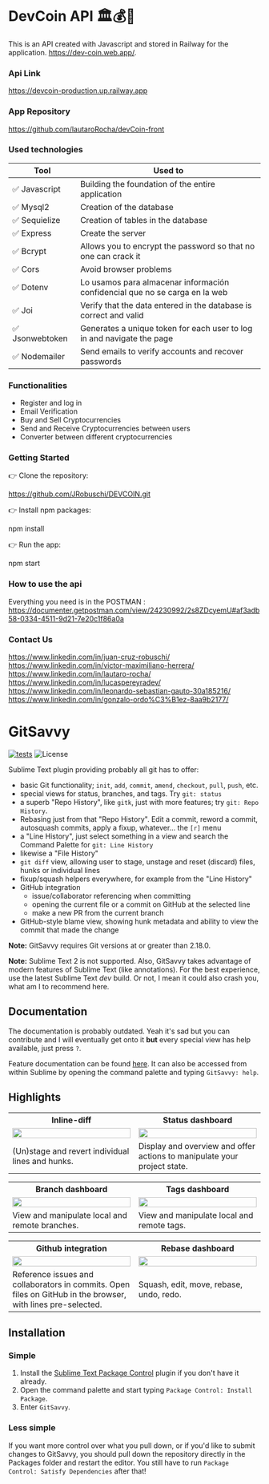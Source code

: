 # DevCoin API 🏛️💰💱

This is an API created with Javascript and stored in Railway for the application. https://dev-coin.web.app/.

### Api Link

https://devcoin-production.up.railway.app

### App Repository

https://github.com/lautaroRocha/devCoin-front

### Used technologies

| Tool            | Used to                                                                     |
| --------------- | --------------------------------------------------------------------------- |
| ✅ Javascript   | Building the foundation of the entire application                           |
| ✅ Mysql2       | Creation of the database                                                    |
| ✅ Sequielize   | Creation of tables in the database                                          |
| ✅ Express      | Create the server                                                           |
| ✅ Bcrypt       | Allows you to encrypt the password so that no one can crack it              |
| ✅ Cors         | Avoid browser problems                                                      |
| ✅ Dotenv       | Lo usamos para almacenar información confidencial que no se carga en la web |
| ✅ Joi          | Verify that the data entered in the database is correct and valid           |
| ✅ Jsonwebtoken | Generates a unique token for each user to log in and navigate the page      |
| ✅ Nodemailer   | Send emails to verify accounts and recover passwords                        |

### Functionalities

- Register and log in
- Email Verification
- Buy and Sell Cryptocurrencies
- Send and Receive Cryptocurrencies between users
- Converter between different cryptocurrencies

### Getting Started

👉 Clone the repository:

https://github.com/JRobuschi/DEVCOIN.git

👉 Install npm packages:

npm install

👉 Run the app:

npm start

### How to use the api

Everything you need is in the POSTMAN :
https://documenter.getpostman.com/view/24230992/2s8ZDcyemU#af3adb58-0334-4511-9d21-7e20c1f86a0a

### Contact Us

https://www.linkedin.com/in/juan-cruz-robuschi/ <br>
https://www.linkedin.com/in/victor-maximiliano-herrera/ <br>
https://www.linkedin.com/in/lautaro-rocha/ <br>
https://www.linkedin.com/in/lucaspereyradev/ <br>
https://www.linkedin.com/in/leonardo-sebastian-gauto-30a185216/ <br>
https://www.linkedin.com/in/gonzalo-ordo%C3%B1ez-8aa9b2177/ <br>

# GitSavvy

[![tests](https://github.com/timbrel/GitSavvy/actions/workflows/lint.yml/badge.svg)](https://github.com/timbrel/GitSavvy/actions/workflows/lint.yml)
![License](https://camo.githubusercontent.com/890acbdcb87868b382af9a4b1fac507b9659d9bf/68747470733a2f2f696d672e736869656c64732e696f2f62616467652f6c6963656e73652d4d49542d626c75652e737667)

Sublime Text plugin providing probably all git has to offer:

- basic Git functionality; `init`, `add`, `commit`, `amend`, `checkout`, `pull`, `push`, etc.
- special views for status, branches, and tags. Try `git: status`
- a superb "Repo History", like `gitk`, just with more features; try `git: Repo History`.
- Rebasing just from that "Repo History". Edit a commit, reword a commit, autosquash commits, apply a fixup, whatever... the `[r]` menu
- a "Line History", just select something in a view and search the Command Palette for `git: Line History`
- likewise a "File History"
- `git diff` view, allowing user to stage, unstage and reset (discard) files, hunks or individual lines
- fixup/squash helpers everywhere, for example from the "Line History"
- GitHub integration
  - issue/collaborator referencing when committing
  - opening the current file or a commit on GitHub at the selected line
  - make a new PR from the current branch
- GitHub-style blame view, showing hunk metadata and ability to view the commit that made the change

**Note:** GitSavvy requires Git versions at or greater than 2.18.0.

**Note:** Sublime Text 2 is not supported. Also, GitSavvy takes advantage of modern features of Sublime Text (like annotations). For the best experience, use the latest Sublime Text _dev_ build. Or not, I mean it could also crash you, what am I to recommend here.

## Documentation

The documentation is probably outdated. Yeah it's sad but you can contribute and I will eventually get onto it **but** every special view has help available, just press `?`.

Feature documentation can be found [here](docs/README.md). It can also be accessed from within Sublime by opening the command palette and typing `GitSavvy: help`.

## Highlights

<table>
    <tr>
        <th>Inline-diff</th>
        <th>Status dashboard</th>
    </tr>
    <tr>
        <td width="50%">
            <a href="https://cloud.githubusercontent.com/assets/5016978/6471628/886430f8-c1a1-11e4-99e9-883837dba86f.gif">
                <img src="https://cloud.githubusercontent.com/assets/5016978/6471628/886430f8-c1a1-11e4-99e9-883837dba86f.gif" width="100%">
            </a>
        </td>
        <td width="50%">
            <a href="https://cloud.githubusercontent.com/assets/5016978/6704171/2f236466-cd02-11e4-9b7d-22cc880b5e9d.png">
                <img src="https://cloud.githubusercontent.com/assets/5016978/6704171/2f236466-cd02-11e4-9b7d-22cc880b5e9d.png" width="100%">
            </a>
        </td>
    </tr>
    <tr>
        <td width="50%">(Un)stage and revert individual lines and hunks.</td>
        <td width="50%">Display and overview and offer actions to manipulate your project state.</td>
    </tr>
</table>

<table>
    <tr>
        <th>Branch dashboard</th>
        <th>Tags dashboard</th>
    </tr>
    <tr>
        <td width="50%">
            <a href="https://cloud.githubusercontent.com/assets/5016978/6704168/2b2e7b84-cd02-11e4-90f4-8dd96b21edeb.png">
                <img src="https://cloud.githubusercontent.com/assets/5016978/6704168/2b2e7b84-cd02-11e4-90f4-8dd96b21edeb.png" width="100%">
            </a>
        </td>
        <td width="50%">
            <a href="https://cloud.githubusercontent.com/assets/5016978/6704169/2c80beac-cd02-11e4-8940-986ea0f0d6bb.png">
                <img src="https://cloud.githubusercontent.com/assets/5016978/6704169/2c80beac-cd02-11e4-8940-986ea0f0d6bb.png" width="100%">
            </a>
        </td>
    </tr>
    <tr>
        <td width="50%">View and manipulate local and remote branches.</td>
        <td width="50%">View and manipulate local and remote tags.</td>
    </tr>
</table>

<table>
    <tr>
        <th>Github integration</th>
        <th>Rebase dashboard</th>
    </tr>
    <tr>
        <td width="50%">
            <a href="https://cloud.githubusercontent.com/assets/5016978/6704029/8fcaddbe-cd00-11e4-83b6-32276a2c2b65.gif">
                <img src="https://cloud.githubusercontent.com/assets/5016978/6704029/8fcaddbe-cd00-11e4-83b6-32276a2c2b65.gif" width="100%">
            </a>
        </td>
        <td width="50%">
            <a href="https://cloud.githubusercontent.com/assets/5016978/7017776/5ca9ceca-dcb1-11e4-8fcb-552551f7743a.gif">
                <img src="https://cloud.githubusercontent.com/assets/5016978/7017776/5ca9ceca-dcb1-11e4-8fcb-552551f7743a.gif" width="100%">
            </a>
        </td>
    </tr>
    <tr>
        <td width="50%">Reference issues and collaborators in commits.  Open files on GitHub in the browser, with lines pre-selected.</td>
        <td width="50%"> Squash, edit, move, rebase, undo, redo.</td>
    </tr>
</table>

## Installation

### Simple

1. Install the [Sublime Text Package Control](https://packagecontrol.io/) plugin if you don't have it already.
2. Open the command palette and start typing `Package Control: Install Package`.
3. Enter `GitSavvy`.

### Less simple

If you want more control over what you pull down, or if you'd like to submit changes to GitSavvy, you should pull down the repository directly in the Packages folder and restart the editor. You still have to run `Package Control: Satisfy Dependencies` after that!
